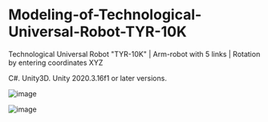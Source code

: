 # Modeling-of-Technological-Universal-Robot-TYR-10K

Technological Universal Robot "TYR-10K" | Arm-robot with 5 links | Rotation by entering coordinates XYZ

C#. Unity3D.
Unity 2020.3.16f1 or later versions.

![image](https://user-images.githubusercontent.com/108289683/176012023-86d2a655-0594-4ba4-b36f-6a0368881a42.png)

![image](https://user-images.githubusercontent.com/108289683/176012928-e3456de4-7604-4c23-9441-bc6082524776.png)

